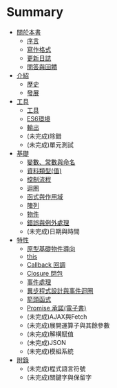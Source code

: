 # Summary

* [關於本書](README.md)
   * [序言](intro.md)
   * [寫作格式](style.md)
   * [更新日誌](changelog.md)
   * [問答與回饋](issue.md)
* [介紹](part1/README.md)
   * [歷史](part1/history.md)
   * [發展](part1/future.md)
* [工具](part2/README.md)
   * [工具](part2/tools.md)
   * [ES6環境](part2/es6_env.md)
   * [輸出](part2/output.md)
   * (未完成)除錯
   * (未完成)單元測試
* [基礎](part3/README.md)
   * [變數、常數與命名](part3/var_const_naming.md)
   * [資料類型(值)](part3/datatype.md)
   * [控制流程](part3/controlflow.md)
   * [迴圈](part3/loop.md)
   * [函式與作用域](part3/function_scope.md)
   * [陣列](part3/array.md)
   * [物件](part3/object.md)
   * [錯誤與例外處理](part3/error.md)
   * (未完成)日期與時間
* [特性](part4/README.md)
   * [原型基礎物件導向](part4/prototype.md)
   * [this](part4/this.md)
   * [Callback 回調](part4/callback.md)
   * [Closure 閉包](part4/closure.md)
   * [事件處理](part4/event.md)
   * [異步程式設計與事件迴圈](part4/prototype.md)
   * [箭頭函式](part4/arrow_function.md)
   * [Promise 承諾(電子書)](https://www.gitbook.com/book/eyesofkids/javascript-start-es6-promise/details)
   * (未完成)AJAX與Fetch
   * (未完成)展開運算子與其餘參數
   * (未完成)解構賦值
   * (未完成)JSON
   * (未完成)模組系統
* [附錄](part5/README.md)
   * (未完成)程式語言符號
   * (未完成)關鍵字與保留字
